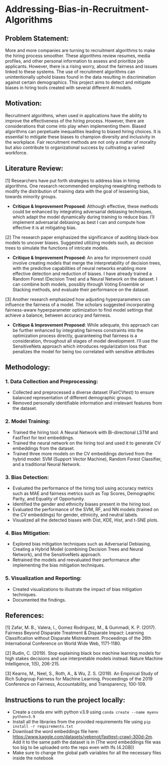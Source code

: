 # Addressing-Bias-in-Recruitment-Algorithms

## Problem Statement:
More and more companies are turning to recruitment algorithms to make the hiring process smoother. These algorithms review resumes, media profiles, and other personal information to assess and prioritize job applicants. However, there is a rising worry, about the fairness and issues linked to these systems. The use of recruitment algorithms can unintentionally uphold biases found in the data resulting in discrimination against certain demographics. This project aims to detect and mitigate biases in hiring tools created with several different AI models.

## Motivation:
Recruitment algorithms, when used in applications have the ability to improve the effectiveness of the hiring process. However, there are considerations that come into play when implementing them. Biased algorithms can perpetuate inequalities leading to biased hiring choices. It is essential to mitigate these biases to champion diversity and inclusivity in the workplace. Fair recruitment methods are not only a matter of morality but also contribute to organizational success by cultivating a varied workforce.

## Literature Review:
[1] Researchers have put forth strategies to address bias in hiring algorithms. One research recommended employing reweighting methods to modify the distribution of training data with the goal of lessening bias, towards minority groups.
   - **Critique & Improvement Proposed**: Although effective, these methods could be enhanced by integrating adversarial debiasing techniques, which adapt the model dynamically during training to reduce bias. I’ll implement adversarial debiasing as best I can and compute how effective it is at mitigating bias.

[2] The research paper emphasized the significance of auditing black-box models to uncover biases. Suggested utilizing models such, as decision trees to simulate the functions of intricate models.
   - **Critique & Improvement Proposed**: An area for improvement could involve creating models that merge the interpretability of decision trees, with the predictive capabilities of neural networks enabling more effective detection and reduction of biases. I have already trained a Random Forest (Decision Tree) and a Neural Network on the dataset. I can combine both models, possibly through Voting Ensemble or Stacking methods, and evaluate their performance on the dataset.

[3] Another research emphasized how adjusting hyperparameters can influence the fairness of a model. The scholars suggested incorporating fairness-aware hyperparameter optimization to find model settings that achieve a balance, between accuracy and fairness.
   - **Critique & Improvement Proposed**: While adequate, this approach can be further enhanced by integrating fairness constraints into the optimization process directly, guaranteeing that fairness is a consideration, throughout all stages of model development. I’ll use the SensitiveNets approach which introduces regularization loss that penalizes the model for being too correlated with sensitive attributes

## Methodology:

### 1. Data Collection and Preprocessing:
   - Collected and preprocessed a diverse dataset (FairCVtest) to ensure balanced representation of different demographic groups.
   - Removed personally identifiable information and irrelevant features from the dataset.

### 2. Model Training:
   - Trained the hiring tool: A Neural Network with Bi-directional LSTM and FastText for text embeddings.
   - Trained the neural network on the hiring tool and used it to generate CV embeddings from the dataset.
   - Trained three more models on the CV embeddings derived from the hybrid model: SVM (Support Vector Machine), Random Forest Classifier, and a traditional Neural Network.

### 3. Bias Detection:
   - Evaluated the performance of the hiring tool using accuracy metrics such as MAE and fairness metrics such as Top Scores, Demographic Parity, and Equality of Opportunity.
   - Identified the gender and ethnicity biases present in the hiring tool.
   - Evaluated the performance of the SVM, RF, and NN models (trained on the CV embeddings) for gender, ethnicity, and neutral labels.
   - Visualized all the detected biases with Dist, KDE, Hist, and t-SNE plots.

### 4. Bias Mitigation:
   - Explored bias mitigation techniques such as Adversarial Debiasing, Creating a Hybrid Model (combining Decision Trees and Neural Network), and the SensitiveNets approach.
   - Retrained the models and reevaluated their performance after implementing the bias mitigation techniques.

### 5. Visualization and Reporting:
   - Created visualizations to illustrate the impact of bias mitigation techniques.
   - Documented the findings.

## References:
[1] Zafar, M. B., Valera, I., Gomez Rodriguez, M., & Gummadi, K. P. (2017). Fairness Beyond Disparate Treatment & Disparate Impact: Learning Classification without Disparate Mistreatment. Proceedings of the 26th International Conference on World Wide Web, 1171-1180.

[2] Rudin, C. (2019). Stop explaining black box machine learning models for high stakes decisions and use interpretable models instead. Nature Machine Intelligence, 1(5), 206-215.

[3] Kearns, M., Neel, S., Roth, A., & Wu, Z. S. (2019). An Empirical Study of Rich Subgroup Fairness for Machine Learning. Proceedings of the 2019 Conference on Fairness, Accountability, and Transparency, 100-109.

## Instructions to run the project locally:
   - Create a conda env with python v3.9 using `conda create --name myenv python=3.9`
   - Install all the libraries from the provided requirements file using `pip install -r requirements.txt`
   - Download the word embeddings file here: https://www.kaggle.com/datasets/yekenot/fasttext-crawl-300d-2m. Add it to the same path the dataset is in (The word embeddings file was too big to be uploaded onto the repo even with lfs (4.2GB))
   - Make sure to change the global path variables for all the necessary files inside the notebook

